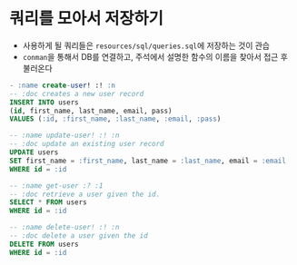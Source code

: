 # 쿼리를 모아서 저장하기
* 사용하게 될 쿼리들은 `resources/sql/queries.sql`에 저장하는 것이 관습
* `conman`을 통해서 DB를 연결하고, 주석에서 설명한 함수의 이름을 찾아서 접근 후 불러온다

```sql
- :name create-user! :! :n
-- :doc creates a new user record
INSERT INTO users
(id, first_name, last_name, email, pass)
VALUES (:id, :first_name, :last_name, :email, :pass)

-- :name update-user! :! :n
-- :doc update an existing user record
UPDATE users
SET first_name = :first_name, last_name = :last_name, email = :email
WHERE id = :id

-- :name get-user :? :1
-- :doc retrieve a user given the id.
SELECT * FROM users
WHERE id = :id

-- :name delete-user! :! :n
-- :doc delete a user given the id
DELETE FROM users
WHERE id = :id
```